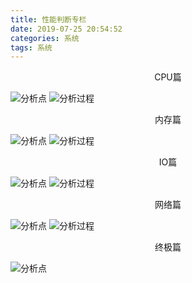 ```yaml
---
title: 性能判断专栏
date: 2019-07-25 20:54:52
categories: 系统
tags: 系统
---
```


<center>CPU篇</center>

![分析点](https://tva1.sinaimg.cn/large/006y8mN6gy1g864s0sbkyj30uq0u0jue.jpg)
![分析过程](https://tva1.sinaimg.cn/large/006y8mN6gy1g864rszm30j30u0192the.jpg)

<center>内存篇</center>

![分析点](https://tva1.sinaimg.cn/large/006y8mN6gy1g864s8jvmrj30u00xe79o.jpg)
![分析过程](https://tva1.sinaimg.cn/large/006y8mN6gy1g864sdr3iyj30u013wdmf.jpg)

<center>IO篇</center>

![分析点](https://tva1.sinaimg.cn/large/006y8mN6gy1g864t245r7j30u016fqb6.jpg)
![分析过程](https://tva1.sinaimg.cn/large/006y8mN6gy1g864sqvhstj30u0178qa8.jpg)

<center>网络篇</center>

![分析点](https://tva1.sinaimg.cn/large/006y8mN6gy1g864ti88l9j31hw0u0q7j.jpg)
![分析过程](https://tva1.sinaimg.cn/large/006y8mN6gy1g864sqvhstj30u0178qa8.jpg)

<center>终极篇</center>

![分析点](https://tva1.sinaimg.cn/large/006y8mN6gy1g864to8c1zj316v0u04nr.jpg)
